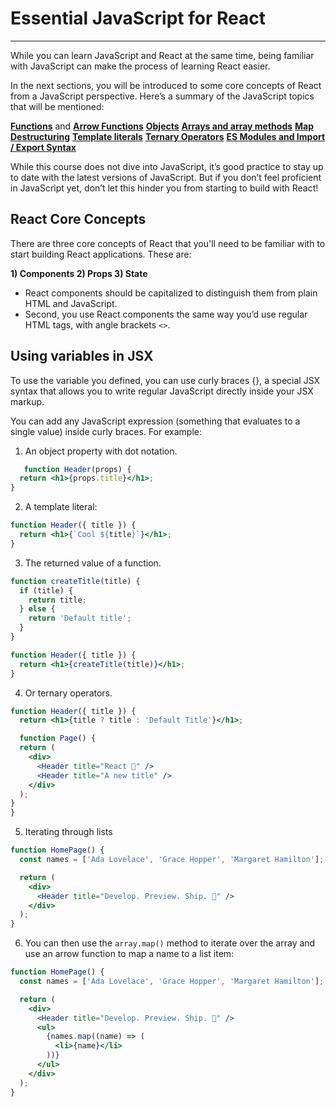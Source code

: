# Essential JavaScript for React

------------------------------

While you can learn JavaScript and React at the same time, being familiar with JavaScript can make the process of learning React easier.

In the next sections, you will be introduced to some core concepts of React from a JavaScript perspective. Here’s a summary of the JavaScript topics that will be mentioned:

**[Functions](https://developer.mozilla.org/en-US/docs/Web/JavaScript/Guide/Functions)** and **[Arrow Functions](https://developer.mozilla.org/en-US/docs/Web/JavaScript/Reference/Functions/Arrow_functions)**
**[Objects](https://developer.mozilla.org/en-US/docs/Web/JavaScript/Reference/Global_Objects/Object)**
**[Arrays and array methods](https://developer.mozilla.org/en-US/docs/Web/JavaScript/Reference/Global_Objects/Array)**
**[Map](https://developer.mozilla.org/en-US/docs/Web/JavaScript/Reference/Global_Objects/Map)**
**[Destructuring](https://developer.mozilla.org/en-US/docs/Web/JavaScript/Reference/Operators/Destructuring_assignment)**
**[Template literals](https://developer.mozilla.org/en-US/docs/Web/JavaScript/Reference/Template_literals)**
**[Ternary Operators](https://developer.mozilla.org/en-US/docs/Web/JavaScript/Reference/Operators/Conditional_Operator)**
**[ES Modules and Import / Export Syntax](https://developer.mozilla.org/en-US/docs/Web/JavaScript/Guide/Modules)**

While this course does not dive into JavaScript, it’s good practice to stay up to date with the latest versions of JavaScript. But if you don’t feel proficient in JavaScript yet, don’t let this hinder you from starting to build with React!

## React Core Concepts

There are three core concepts of React that you'll need to be familiar with to start building React applications. These are:

**1) Components
2) Props
3) State**

* React components should be capitalized to distinguish them from plain HTML and JavaScript.
* Second, you use React components the same way you’d use regular HTML tags, with angle brackets `<>`.

## Using variables in JSX

To use the variable you defined, you can use curly braces {}, a special JSX syntax that allows you to write regular JavaScript directly inside your JSX markup.

You can add any JavaScript expression (something that evaluates to a single value) inside curly braces. For example:

1) An object property with dot notation.

```jsx
   function Header(props) {
  return <h1>{props.title}</h1>;
}
```

2) A template literal:

```jsx
function Header({ title }) {
  return <h1>{`Cool ${title}`}</h1>;
}
```

3) The returned value of a function.

```jsx
function createTitle(title) {
  if (title) {
    return title;
  } else {
    return 'Default title';
  }
}

function Header({ title }) {
  return <h1>{createTitle(title)}</h1>;
}
```

4) Or ternary operators.

```jsx
function Header({ title }) {
  return <h1>{title ? title : 'Default Title'}</h1>;

  function Page() {
  return (
    <div>
      <Header title="React 💙" />
      <Header title="A new title" />
    </div>
  );
}
}
```

5) Iterating through lists

```jsx
function HomePage() {
  const names = ['Ada Lovelace', 'Grace Hopper', 'Margaret Hamilton'];

  return (
    <div>
      <Header title="Develop. Preview. Ship. 🚀" />
    </div>
  );
}
```

6) You can then use the `array.map()` method to iterate over the array and use an arrow function to map a name to a list item:

```jsx
function HomePage() {
  const names = ['Ada Lovelace', 'Grace Hopper', 'Margaret Hamilton'];

  return (
    <div>
      <Header title="Develop. Preview. Ship. 🚀" />
      <ul>
        {names.map((name) => (
          <li>{name}</li>
        ))}
      </ul>
    </div>
  );
}
```
